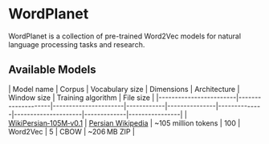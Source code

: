 # WordPlanet
WordPlanet is a collection of pre-trained Word2Vec models for natural language processing tasks and research.
## Available Models

| Model name             | Corpus             | Vocabulary size     | Dimensions | Architecture | Window size | Training algorithm | File size   |
|------------------------|--------------------|----------------------|------------|---------------|--------------|---------------------|-------------|----------------|
| [WikiPersian‑105M‑v0.1](https://d1.temzio.ir/wordplanet-wikipersian-105M-v0.1.zip) | [Persian Wikipedia](https://github.com/miladfa7/Persian-Wikipedia-Dataset)  | ~105 million tokens | 100          | Word2Vec      | 5            | CBOW    | ~206 MB ZIP |
